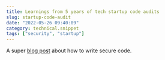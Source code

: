 ```yaml
---
title: Learnings from 5 years of tech startup code audits
slug: startup-code-audit
date: "2022-05-26 09:40:09"
category: technical.snippet
tags: ["security", "startup"]
---
```


A super [blog
post](https://kenkantzer.com/learnings-from-5-years-of-tech-startup-code-audits/)
about how to write secure code.
